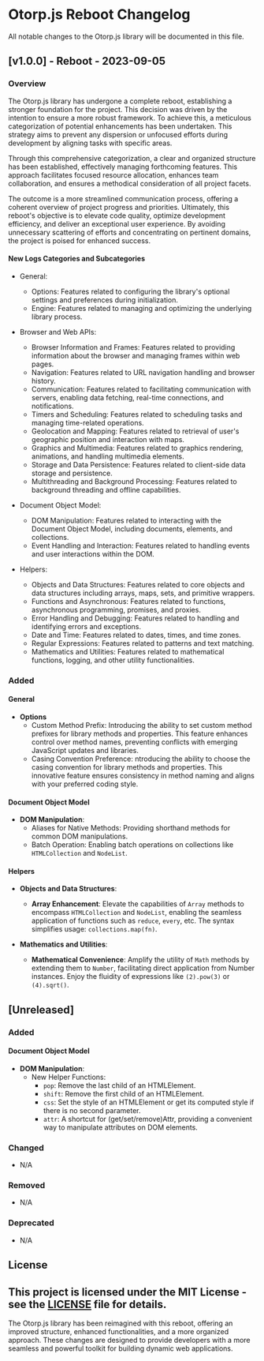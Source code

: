 # Otorp.js Reboot Changelog

All notable changes to the Otorp.js library will be documented in this file.

## [v1.0.0] - Reboot - 2023-09-05

### Overview

The Otorp.js library has undergone a complete reboot, establishing a stronger foundation for the project. This decision was driven by the intention to ensure a more robust framework. To achieve this, a meticulous categorization of potential enhancements has been undertaken. This strategy aims to prevent any dispersion or unfocused efforts during development by aligning tasks with specific areas.

Through this comprehensive categorization, a clear and organized structure has been established, effectively managing forthcoming features. This approach facilitates focused resource allocation, enhances team collaboration, and ensures a methodical consideration of all project facets.

The outcome is a more streamlined communication process, offering a coherent overview of project progress and priorities. Ultimately, this reboot's objective is to elevate code quality, optimize development efficiency, and deliver an exceptional user experience. By avoiding unnecessary scattering of efforts and concentrating on pertinent domains, the project is poised for enhanced success.

#### New Logs Categories and Subcategories

- General:
  - Options: Features related to configuring the library's optional settings and preferences during initialization.
  - Engine: Features related to managing and optimizing the underlying library process.

- Browser and Web APIs:
  - Browser Information and Frames: Features related to providing information about the browser and managing frames within web pages.
  - Navigation: Features related to URL navigation handling and browser history.
  - Communication: Features related to  facilitating communication with servers, enabling data fetching, real-time connections, and notifications.
  - Timers and Scheduling: Features related to scheduling tasks and managing time-related operations.
  - Geolocation and Mapping: Features related to retrieval of user's geographic position and interaction with maps.
  - Graphics and Multimedia: Features related to graphics rendering, animations, and handling multimedia elements.
  - Storage and Data Persistence: Features related to client-side data storage and persistence.
  - Multithreading and Background Processing: Features related to background threading and offline capabilities.

- Document Object Model:
  - DOM Manipulation: Features related to interacting with the Document Object Model, including documents, elements, and collections.
  - Event Handling and Interaction: Features related to handling events and user interactions within the DOM.

- Helpers:
  - Objects and Data Structures: Features related to core objects and data structures including arrays, maps, sets, and primitive wrappers.
  - Functions and Asynchronous: Features related to functions, asynchronous programming, promises, and proxies.
  - Error Handling and Debugging: Features related to handling and identifying errors and exceptions.
  - Date and Time: Features related to dates, times, and time zones.
  - Regular Expressions: Features related to  patterns and text matching.
  - Mathematics and Utilities: Features related to mathematical functions, logging, and other utility functionalities.


### Added

#### General
- **Options**
  - Custom Method Prefix:  Introducing the ability to set custom method prefixes for library methods and properties. This feature enhances control over method names, preventing conflicts with emerging JavaScript updates and libraries.
  - Casing Convention Preference: ntroducing the ability to choose the casing convention for library methods and properties. This innovative feature ensures consistency in method naming and aligns with your preferred coding style.

#### Document Object Model
- **DOM Manipulation**:
  - Aliases for Native Methods: Providing shorthand methods for common DOM manipulations.
  - Batch Operation: Enabling batch operations on collections like `HTMLCollection` and `NodeList`.

#### Helpers
- **Objects and Data Structures**:
  - **Array Enhancement**: Elevate the capabilities of `Array` methods to encompass `HTMLCollection` and `NodeList`, enabling the seamless application of functions such as `reduce`, `every`, etc. The syntax simplifies usage: `collections.map(fn)`.

- **Mathematics and Utilities**:
  - **Mathematical Convenience**: Amplify the utility of `Math` methods by extending them to `Number`, facilitating direct application from Number instances. Enjoy the fluidity of expressions like `(2).pow(3)` or `(4).sqrt()`.

## [Unreleased]

### Added
  #### Document Object Model
  - **DOM Manipulation**:
    - New Helper Functions:
      - `pop`: Remove the last child of an HTMLElement.
      - `shift`: Remove the first child of an HTMLElement.
      - `css`: Set the style of an HTMLElement or get its computed style if there is no second parameter.
      - `attr`: A shortcut for (get/set/remove)Attr, providing a convenient way to manipulate attributes on DOM elements.

### Changed

- N/A

### Removed

- N/A

### Deprecated

- N/A

## License

This project is licensed under the MIT License - see the [LICENSE](LICENSE) file for details.
---

The Otorp.js library has been reimagined with this reboot, offering an improved structure, enhanced functionalities, and a more organized approach. These changes are designed to provide developers with a more seamless and powerful toolkit for building dynamic web applications.
